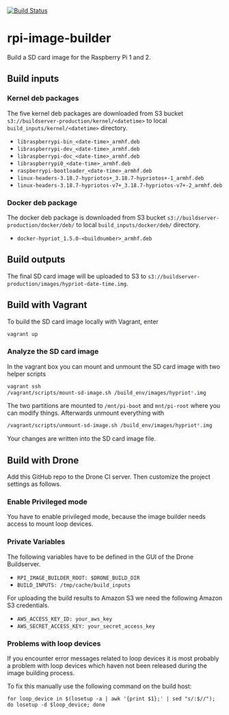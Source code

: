 [![Build Status](https://builder.hypriot.com/api/badge/github.com/hypriot/rpi-image-builder/status.svg?branch=master)](https://builder.hypriot.com/github.com/hypriot/rpi-image-builder)

# rpi-image-builder

Build a SD card image for the Raspberry Pi 1 and 2.

## Build inputs


### Kernel deb packages

The five kernel deb packages are downloaded from S3 bucket `s3://buildserver-production/kernel/<datetime>` to local `build_inputs/kernel/<datetime>` directory.

* `libraspberrypi-bin_<date-time>_armhf.deb`
* `libraspberrypi-dev_<date-time>_armhf.deb`
* `libraspberrypi-doc_<date-time>_armhf.deb`
* `libraspberrypi0_<date-time>_armhf.deb`
* `raspberrypi-bootloader_<date-time>_armhf.deb`
* `linux-headers-3.18.7-hypriotos+_3.18.7-hypriotos+-1_armhf.deb`
* `linux-headers-3.18.7-hypriotos-v7+_3.18.7-hypriotos-v7+-2_armhf.deb`

### Docker deb package

The docker deb package is downloaded from S3 bucket `s3://buildserver-production/docker/deb/` to local `build_inputs/docker/deb/` directory.

* `docker-hypriot_1.5.0-<buildnumber>_armhf.deb`

## Build outputs

The final SD card image will be uploaded to S3 to `s3://buildserver-production/images/hypriot-date-time.img`.

## Build with Vagrant

To build the SD card image locally with Vagrant, enter

```bash
vagrant up
```

### Analyze the SD card image

In the vagrant box you can mount and unmount the SD card image with two helper scripts

```bash
vagrant ssh
/vagrant/scripts/mount-sd-image.sh /build_env/images/hypriot*.img
```

The two partitions are mounted to `/mnt/pi-boot` and `mnt/pi-root` where you can modify things.
Afterwards unmount everything with

```bash
/vagrant/scripts/unmount-sd-image.sh /build_env/images/hypriot*.img
```

Your changes are written into the SD card image file.

## Build with Drone

Add this GitHub repo to the Drone CI server. Then customize the project settings as follows.

### Enable Privileged mode

You have to enable privileged mode, because the image builder needs access to mount loop devices.

### Private Variables

The following variables have to be defined in the GUI of the Drone Buildserver.

* `RPI_IMAGE_BUILDER_ROOT: $DRONE_BUILD_DIR`
* `BUILD_INPUTS: /tmp/cache/build_inputs`

For uploading the build results to Amazon S3 we need the following Amazon S3 credentials.

* `AWS_ACCESS_KEY_ID: your_aws_key`
* `AWS_SECRET_ACCESS_KEY: your_secret_access_key`

### Problems with loop devices
If you encounter error messages related to loop devices it is most probably a problem
with loop devices which haven not been released during the image building process.

To fix this manually use the following command on the build host:

```
for loop_device in $(losetup -a | awk '{print $1};' | sed "s/:$//"); do losetup -d $loop_device; done
```
